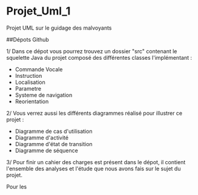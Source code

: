 # Projet_Uml_1
Projet UML sur le guidage des malvoyants

##Dépots Github

1/ Dans ce dépot vous pourrez trouvez un dossier "src" contenant le squelette Java du projet composé des différentes classes l'implémentant : 
- Commande Vocale
- Instruction
- Localisation
- Parametre
- Systeme de navigation
- Reorientation

2/ Vous verrez aussi les différents diagrammes réalisé pour illustrer ce projet :
- Diagramme de cas d'utilisation
- Diagramme d'activité
- Diagramme d'état de transition
- Diagramme de séquence

3/ Pour finir un cahier des charges est présent dans le dépot, il contient l'ensemble des analyses et l'étude que nous avons fais sur le sujet du projet.


Pour les 
